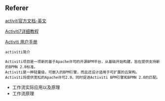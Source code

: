 ## Referer

[activiti官方文档-英文](https://www.activiti.org/documentation)

[Activiti7详细教程](https://zhuanlan.zhihu.com/p/443883938)

[Activiti 用户手册](http://jeecg.com/activiti5.21/#_%E7%AE%80%E4%BB%8B)

```
activiti简介

Activiti项目是一项新的基于Apache许可的开源BPM平台，从基础开始构建，旨在提供支持新的BPMN 2.0标准。
Activiti是一种轻量级，可嵌入的BPM引擎，而且还设计适用于可扩展的云架构。
Activiti将提供宽松的Apache许可2.0，同时促进Activiti BPM引擎和BPMN 2.0的匹配。

```

- 工作流实际应用以及原理
- 工作流原理
